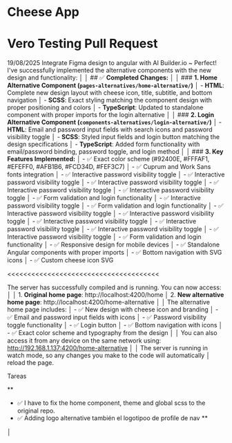 # Cheese App
# Vero Testing Pull Request
19/08/2025
Integrate Figma design to angular with AI Builder.io
~  Perfect! I've successfully implemented the alternative components with the new design and functionality:
│
│  ## ✅ **Completed Changes:**
│
│  ### **1. Home Alternative Component (`pages-alternatives/home-alternative/`)**
│  - **HTML**: Complete new design layout with cheese icon, title, subtitle, and bottom navigation
│  - **SCSS**: Exact styling matching the component design with proper positioning and colors
│  - **TypeScript**: Updated to standalone component with proper imports for the login alternative
│
│  ### **2. Login Alternative Component (`components-alternatives/login-alternative/`)**
│  - **HTML**: Email and password input fields with search icons and password visibility toggle
│  - **SCSS**: Styled input fields and login button matching the design specifications
│  - **TypeScript**: Added form functionality with email/password binding, password toggle, and login method
│
│  ### **3. Key Features Implemented:**
│  - ✅ Exact color scheme (#92400E, #FFFAF1, #EFEFF0, #AFB1B6, #FCD34D, #FEF3C7)
│  - ✅ Cuprum and Work Sans fonts integration
│  - ✅ Interactive password visibility toggle
│  - ✅ Interactive password visibility toggle
│  - ✅ Interactive password visibility toggle
│  - ✅ Interactive password visibility toggle
│  - ✅ Interactive password visibility toggle
│  - ✅ Form validation and login functionality
│  - ✅ Interactive password visibility toggle
│  - ✅ Form validation and login functionality
│  - ✅ Interactive password visibility toggle
│  - ✅ Interactive password visibility toggle
│  - ✅ Interactive password visibility toggle
│  - ✅ Interactive password visibility toggle
│  - ✅ Interactive password visibility toggle
│  - ✅ Interactive password visibility toggle
│  - ✅ Form validation and login functionality
│  - ✅ Responsive design for mobile devices
│  - ✅ Standalone Angular components with proper imports
│  - ✅ Bottom navigation with SVG icons
│  - ✅ Custom cheese icon SVG

<<<<<<<<<<<<<<<<<<<<<<<<<<<<<<<<<<<<<<

The server has successfully compiled and is running. You can now access:
│
│  1. **Original home page**: http://localhost:4200/home
│  2. **New alternative home page**: http://localhost:4200/home-alternative
│
│  The alternative home page includes:
│  - ✅ New design with cheese icon and branding
│  - ✅ Email and password input fields with icons
│  - ✅ Password visibility toggle functionality
│  - ✅ Login button
│  - ✅ Bottom navigation with icons
│  - ✅ Exact color scheme and typography from the design
│
│  You can also access it from any device on the same network using: http://192.168.1.137:4200/home-alternative
│
│  The server is running in watch mode, so any changes you make to the code will automatically
│  reload the page.

Tareas

**
 - ✅ I have to fix the home component, theme and global scss to the original repo. 
 - ✅ Adding logo alternative
también el logotipoo de profile de nav
**

│
